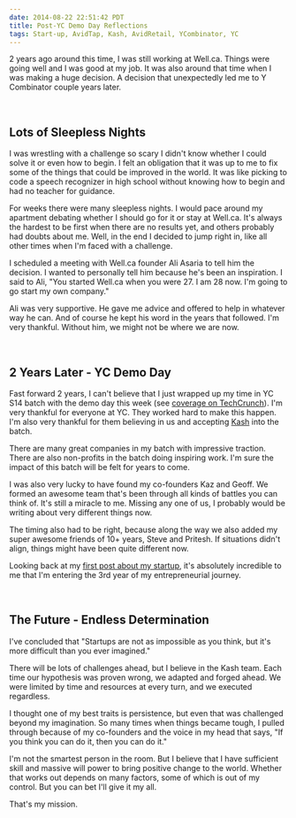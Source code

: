 ```yaml
---
date: 2014-08-22 22:51:42 PDT
title: Post-YC Demo Day Reflections
tags: Start-up, AvidTap, Kash, AvidRetail, YCombinator, YC
---
```

2 years ago around this time, I was still working at Well.ca. Things were going
well and I was good at my job. It was also around that time when I was making a
huge decision. A decision that unexpectedly led me to Y Combinator couple years
later.

<br>

## **Lots of Sleepless Nights**

I was wrestling with a challenge so scary I didn't know whether I could solve
it or even how to begin. I felt an obligation that it was up to me to fix some
of the things that could be improved in the world. It was like picking to code a
speech recognizer in high school without knowing how to begin and had no teacher
for guidance.

For weeks there were many sleepless nights. I would pace around my apartment
debating whether I should go for it or stay at Well.ca. It's always the hardest
to be first when there are no results yet, and others probably had doubts about
me. Well, in the end I decided to jump right in, like all other times when I'm
faced with a challenge.

I scheduled a meeting with Well.ca founder Ali Asaria to tell him the decision.
I wanted to personally tell him because he's been an inspiration. I said to Ali,
"You started Well.ca when you were 27. I am 28 now. I'm going to go start my own
company."

Ali was very supportive. He gave me advice and offered to help in whatever way
he can. And of course he kept his word in the years that followed. I'm very
thankful. Without him, we might not be where we are now.

<br>

## **2 Years Later - YC Demo Day**

Fast forward 2 years, I can't believe that I just wrapped up my time in YC S14
batch with the demo day this week (see [coverage on TechCrunch][1]). I'm very
thankful for everyone at YC. They worked hard to make this happen. I'm also very
thankful for them believing in us and accepting [Kash][3] into the batch.

There are many great companies in my batch with impressive traction. There are
also non-profits in the batch doing inspiring work. I'm sure the impact of
this batch will be felt for years to come.

I was also very lucky to have found my co-founders Kaz and Geoff. We formed
an awesome team that's been through all kinds of battles you can think of. It's
still a miracle to me. Missing any one of us, I probably would be writing about
very different things now.

The timing also had to be right, because along the way we also added my super
awesome friends of 10+ years, Steve and Pritesh. If situations didn't align,
things might have been quite different now.

Looking back at my [first post about my startup][2], it's absolutely incredible
to me that I'm entering the 3rd year of my entrepreneurial journey.

<br>

## **The Future - Endless Determination**

I've concluded that "Startups are not as impossible as you think, but it's more
difficult than you ever imagined."

There will be lots of challenges ahead, but I believe in the Kash team. Each
time our hypothesis was proven wrong, we adapted and forged ahead. We were
limited by time and resources at every turn, and we executed regardless.

I thought one of my best traits is persistence, but even that was challenged
beyond my imagination. So many times when things became tough, I pulled
through because of my co-founders and the voice in my head that says, "If you
think you can do it, then you can do it."

I'm not the smartest person in the room. But I believe that I have sufficient
skill and massive will power to bring positive change to the world. Whether
that works out depends on many factors, some of which is out of my control. But
you can bet I'll give it my all.

That's my mission.

  [1]: http://techcrunch.com/2014/08/19/yc-demo-day-session-2-helion-bitaccess-ubiome-fixed-and-more/
  [2]: /2012/08/30/start-up/
  [3]: http://www.withkash.com

